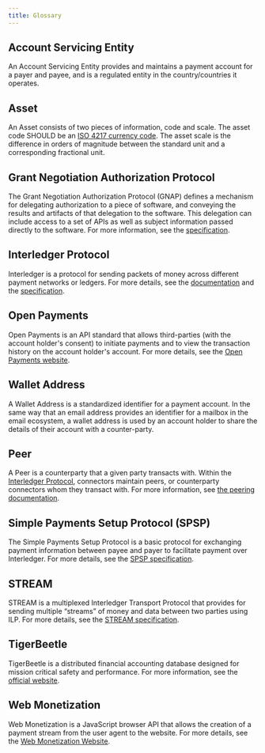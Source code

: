 ```yaml
---
title: Glossary
---
```


## Account Servicing Entity

An Account Servicing Entity provides and maintains a payment account for a payer and payee, and is a regulated entity in the country/countries it operates.

## Asset

An Asset consists of two pieces of information, code and scale. The asset code SHOULD be an [ISO 4217 currency code](https://en.wikipedia.org/wiki/ISO_4217). The asset scale is the difference in orders of magnitude between the standard unit and a corresponding fractional unit.

## Grant Negotiation Authorization Protocol

The Grant Negotiation Authorization Protocol (GNAP) defines a mechanism for delegating authorization to a piece of software, and conveying the results and artifacts of that delegation to the software. This delegation can include access to a set of APIs as well as subject information passed directly to the software. For more information, see the [specification](https://datatracker.ietf.org/doc/html/draft-ietf-gnap-core-protocol-12).

## Interledger Protocol

Interledger is a protocol for sending packets of money across different payment networks or ledgers. For more details, see the [documentation](https://interledger.org/developers/get-started/) and the [specification](https://interledger.org/developers/rfcs/interledger-protocol/).

## Open Payments

Open Payments is an API standard that allows third-parties (with the account holder's consent) to initiate payments and to view the transaction history on the account holder's account. For more details, see the [Open Payments website](https://openpayments.guide).

## Wallet Address

A Wallet Address is a standardized identifier for a payment account. In the same way that an email address provides an identifier for a mailbox in the email ecosystem, a wallet address is used by an account holder to share the details of their account with a counter-party.

## Peer

A Peer is a counterparty that a given party transacts with. Within the [Interledger Protocol](#interledger-protocol), connectors maintain peers, or counterparty connectors whom they transact with. For more information, see [the peering documentation](/concepts/interledger-protocol/peering).

## Simple Payments Setup Protocol (SPSP)

The Simple Payments Setup Protocol is a basic protocol for exchanging payment information between payee and payer to facilitate payment over Interledger. For more details, see the [SPSP specification](https://interledger.org/developers/rfcs/simple-payment-setup-protocol/).

## STREAM

STREAM is a multiplexed Interledger Transport Protocol that provides for sending multiple “streams” of money and data between two parties using ILP. For more details, see the [STREAM specification](https://interledger.org/developers/rfcs/stream-protocol/).

## TigerBeetle

TigerBeetle is a distributed financial accounting database designed for mission critical safety and performance. For more information, see the [official website](https://tigerbeetle.com/).

## Web Monetization

Web Monetization is a JavaScript browser API that allows the creation of a payment stream from the user agent to the website. For more details, see the [Web Monetization Website](https://webmonetization.org/).
